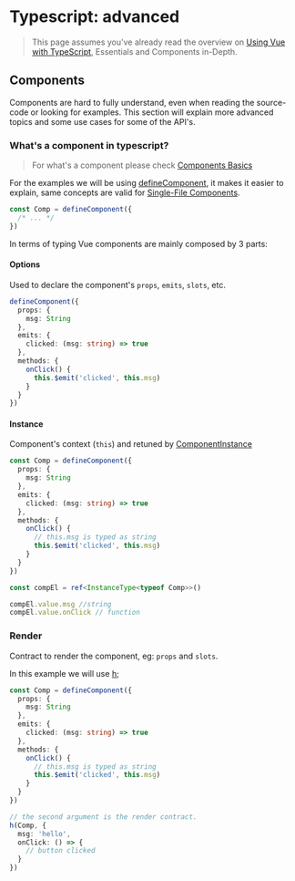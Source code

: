 # Typescript: advanced

> This page assumes you've already read the overview on [Using Vue with TypeScript](./overview), Essentials and Components in-Depth.
>

## Components

Components are hard to fully understand, even when reading the source-code or looking for examples. This section will explain more advanced topics and some use cases for some of the API's.

### What's a component in typescript?

> For what's a component please check [Components Basics](./../essentials/component-basics)

For the examples we will be using [defineComponent](./../../api/general.html#definecomponent), it makes it easier to explain, same concepts are valid for [Single-File Components](./../../guide/scaling-up/sfc).

```ts
const Comp = defineComponent({
  /* ... */
})
```

In terms of typing Vue components are mainly composed by 3 parts:

#### Options

Used to declare the component's `props`, `emits`, `slots`, etc.

```ts
defineComponent({
  props: {
    msg: String
  },
  emits: {
    clicked: (msg: string) => true
  },
  methods: {
    onClick() {
      this.$emit('clicked', this.msg)
    }
  }
})
```

#### Instance

Component's context (`this`) and retuned by [ComponentInstance](./../../api/utility-types#componentinstance)

```ts
const Comp = defineComponent({
  props: {
    msg: String
  },
  emits: {
    clicked: (msg: string) => true
  },
  methods: {
    onClick() {
      // this.msg is typed as string
      this.$emit('clicked', this.msg)
    }
  }
})

const compEl = ref<InstanceType<typeof Comp>>()

compEl.value.msg //string
compEl.value.onClick // function
```

### Render

Contract to render the component, eg: `props` and `slots`.

In this example we will use [h](../../api/render-function.md);

```ts
const Comp = defineComponent({
  props: {
    msg: String
  },
  emits: {
    clicked: (msg: string) => true
  },
  methods: {
    onClick() {
      // this.msg is typed as string
      this.$emit('clicked', this.msg)
    }
  }
})

// the second argument is the render contract.
h(Comp, {
  msg: 'hello',
  onClick: () => {
    // button clicked
  }
})
```
